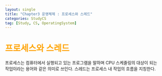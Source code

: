 ```yaml
---
layout: single
title: "Chapter3 운영체제 : 프로세스와 스레드"
categories: StudyCS
tag: [Study, CS, OperatingSystem]
---
```


# <span style="color:orange"> 프로세스와 스레드 </span>
프로세스는 컴퓨터에서 실행되고 있는 프로그램을 말하며 CPU 스케줄링의 대상이 되는 작업이라는 용어와 같은 의미로 쓰인다. 스레드는 프로세스 내 작업의 흐름을 지칭한다.